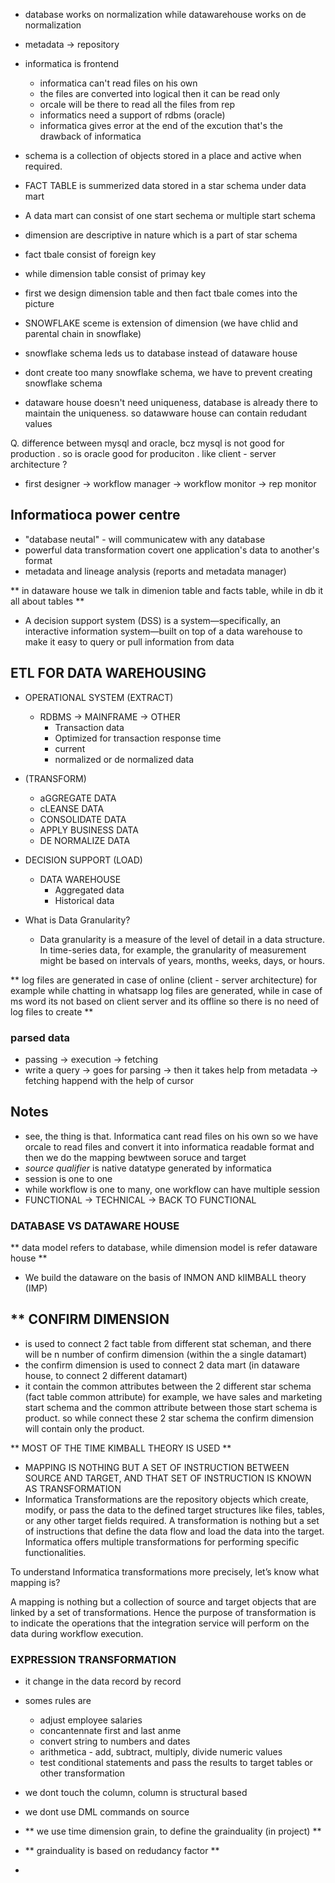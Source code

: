 - database works on normalization while datawarehouse works on de normalization
- metadata -> repository
- informatica is frontend
  - informatica can't read files on his own
  - the files are converted into logical then it can be read only
  - orcale will be there to read all the files from rep
  - informatics need a support of rdbms (oracle)
  - informatica gives error at the end of the excution that's the drawback of informatica

- schema is a collection of objects stored in a place and active when required.
- FACT TABLE is summerized data stored in a star schema under data mart
- A data mart can consist of one start sechema or multiple start schema
- dimension are descriptive in nature which is a part of star schema 
- fact tbale consist of foreign key
- while dimension table consist of primay key
- first we design dimension table and then fact tbale comes into the picture
- SNOWFLAKE sceme is extension of dimension (we have chlid and parental chain in snowflake)
- snowflake schema leds us to database instead of dataware house
- dont create too many snowflake schema, we have to prevent creating snowflake schema
- dataware house doesn't need uniqueness, database is already there to maintain the uniqueness. so datawware house can contain redudant values

Q. difference between mysql and oracle, bcz mysql is not good for production . so is oracle good for produciton . like client - server architecture ?

- first designer -> workflow manager -> workflow monitor -> rep monitor

## Informatioca power centre
- "database neutal" - will communicatew with any database
- powerful data transformation covert one application's data to another's format
- metadata and lineage analysis (reports and metadata manager)


** in dataware house we talk in dimenion table and facts table, while in db it all about tables **
- A decision support system (DSS) is a system—specifically, an interactive information system—built on top of a data warehouse to make it easy to query or pull information from data

## ETL FOR DATA WAREHOUSING
- OPERATIONAL SYSTEM (EXTRACT)
  - RDBMS -> MAINFRAME -> OTHER
    - Transaction data
    - Optimized for transaction response time
    - current
    - normalized or de normalized data

- (TRANSFORM)
  - aGGREGATE DATA
  - cLEANSE DATA
  - CONSOLIDATE DATA
  - APPLY BUSINESS DATA
  - DE NORMALIZE DATA

- DECISION SUPPORT (LOAD)
  - DATA WAREHOUSE
    - Aggregated data
    - Historical data

- What is Data Granularity?
  - Data granularity is a measure of the level of detail in a data structure. In time-series data, for example, the granularity of measurement might be based on intervals of years, months, weeks, days, or hours.

** log files are generated in case of online (client - server architecture) for example while chatting in whatsapp log files are generated, while in case of ms word its not based on client server and its offline so there is no need of log files to create **

### parsed data
- passing -> execution -> fetching
- write a query -> goes for parsing -> then it takes help from metadata -> fetching happend with the help of cursor


## Notes
- see, the thing is that. Informatica cant read files on his own so we have orcale to read files and convert it into informatica readable format and then we do the mapping bewtween soruce and target
- *source qualifier* is native datatype generated by informatica
- session is one to one
- while workflow is one to many, one workflow can have multiple session
- FUNCTIONAL -> TECHNICAL -> BACK TO FUNCTIONAL

### DATABASE VS DATAWARE HOUSE
** data model refers to database, while dimension model is refer dataware house **
- We build the dataware on the basis of INMON AND kIIMBALL theory (IMP)

** CONFIRM DIMENSION
-
- is used to connect 2 fact table from different stat scheman, and there will be n number of confirm dimension (within the a single datamart)
- the confirm dimension is used to connect 2 data mart (in dataware house, to connect 2 different datamart)
- it contain the common attributes between the 2 different star schema (fact table common attribute) for example, we have sales and marketing  start schema and the common attribute between those start schema is product. so while connect these 2 star schema the confirm dimension will contain only the product.

** MOST OF THE TIME KIMBALL THEORY IS USED **

- MAPPING IS NOTHING BUT A SET OF INSTRUCTION BETWEEN SOURCE AND TARGET, AND THAT SET OF INSTRUCTION IS KNOWN AS TRANSFORMATION
- Informatica Transformations are the repository objects which create, modify, or pass the data to the defined target structures like files, tables, or any other target fields required. A transformation is nothing but a set of instructions that define the data flow and load the data into the target. Informatica offers multiple transformations for performing specific functionalities. 

To understand Informatica transformations more precisely, let’s know what mapping is?

A mapping is nothing but a collection of source and target objects that are linked by a set of transformations. Hence the purpose of transformation is to indicate the operations that the integration service will perform on the data during workflow execution.

### EXPRESSION TRANSFORMATION
- it change in the data record by record
- somes rules are 
  - adjust employee salaries
  - concantennate first and last anme
  - convert string to numbers and dates
  - arithmetica - add, subtract, multiply, divide numeric values
  - test conditional statements and pass the results to target tables or other transformation
- we dont touch the column, column is structural based
- we dont use DML commands on source


-  ** we use time dimension grain, to define the grainduality (in project) **
-  ** grainduality is based on redudancy factor **
-  
